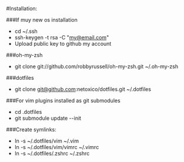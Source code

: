 #Installation:

###If muy new os installation
* cd ~/.ssh
* ssh-keygen -t rsa -C "my@email.com"
* Upload public key to github my account

###oh-my-zsh

* git clone git://github.com/robbyrussell/oh-my-zsh.git ~/.oh-my-zsh

###dotfiles

* git clone git@github.com:netoxico/dotfiles.git ~/.dotfiles

###For vim plugins installed as git submodules

* cd .dotfiles
* git submodule update --init

###Create symlinks:

* ln -s ~/.dotfiles/vim ~/.vim
* ln -s ~/.dotfiles/vim/vimrc ~/.vimrc
* ln -s ~/.dotfiles/.zshrc ~/.zshrc
